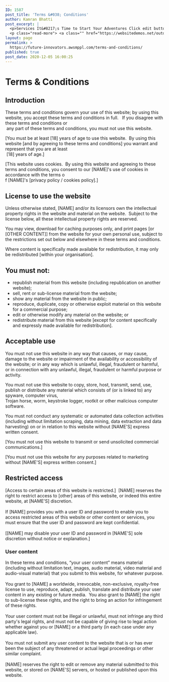 ```yaml
---
ID: 1587
post_title: 'Terms &#038; Conditions'
author: Kamran Bhatti
post_excerpt: |
  <p>Services It&#8217;s Time to Start Your Adventures Click edit button to change this text. Lorem ipsum dolor sit amet, consectetur adipiscing elit. Ut elit tellus, luctus ullamcorpe pulvinar. Backpacking Trips Fuerat aestu carentem habentia spectent tonitrua mutastis locavit liberioris inistra possedit. Family Hiking Trips Fuerat aestu carentem habentia spectent tonitrua mutastis locavit liberioris inistra possedit. &hellip;</p>
  <p class="read-more"> <a class="" href="https://websitedemos.net/outdoor-adventure-02/services/"> <span class="screen-reader-text">Services</span> Read More &raquo;</a></p>
layout: page
permalink: >
  https://future-innovators.awsmppl.com/terms-and-conditions/
published: true
post_date: 2020-12-05 16:00:25
---
```

<h1>Terms & Conditions</h1>		
			<h2>Introduction
</h2>		
		<p>These terms and conditions govern your use of this website; by using this website, you accept these terms and conditions in full.   If you disagree with these terms and conditions or<br /> any part of these terms and conditions, you must not use this website.</p><p>[You must be at least [18] years of age to use this website.  By using this website [and by agreeing to these terms and conditions] you warrant and represent that you are at least<br /> [18] years of age.]</p><p>[This website uses cookies.  By using this website and agreeing to these terms and conditions, you consent to our [NAME]'s use of cookies in accordance with the terms o<br />f [NAME]'s [privacy policy / cookies policy].]</p>		
			<h2>License to use the website</h2>		
		<p>Unless otherwise stated, [NAME] and/or its licensors own the intellectual property rights in the website and material on the website.&nbsp; Subject to the license below, all these intellectual property rights are reserved.</p>
<p>You may view, download for caching purposes only, and print pages [or [OTHER CONTENT]] from the website for your own personal use, subject to the restrictions set out below and elsewhere in these terms and conditions.&nbsp; <br></p><p>Where content is specifically made available for redistribution, it may only be redistributed [within your organisation].</p>		
			<h2>You must not:</h2>		
		<ul>
<li>republish material from this website (including republication on another website);</li>
<li>sell, rent or sub-license material from the website;</li>
<li>show any material from the website in public;</li>
<li>reproduce, duplicate, copy or otherwise exploit material on this website for a commercial purpose;</li>
<li>edit or otherwise modify any material on the website; or</li>
<li>redistribute material from this website [except for content specifically and expressly made available for redistribution].</li>
</ul>		
			<h2>Acceptable use</h2>		
		<p>You must not use this website in any way that causes, or may cause, damage to the website or impairment of the availability or accessibility of the website; or in any way which is unlawful, illegal, fraudulent or harmful, or in connection with any unlawful, illegal, fraudulent or harmful purpose or activity.</p><p>You must not use this website to copy, store, host, transmit, send, use, publish or distribute any material which consists of (or is linked to) any spyware, computer virus, <br />Trojan horse, worm, keystroke logger, rootkit or other malicious computer software.</p><p>You must not conduct any systematic or automated data collection activities (including without limitation scraping, data mining, data extraction and data harvesting) on or in relation to this website without [NAME'S] express written consent.</p><p>[You must not use this website to transmit or send unsolicited commercial communications.]</p><p>[You must not use this website for any purposes related to marketing without [NAME'S] express written consent.] </p>		
			<h2>Restricted access</h2>		
		<p>[Access to certain areas of this website is restricted.]  [NAME] reserves the right to restrict access to [other] areas of this website, or indeed this entire website, at [NAME'S] discretion.<br /><br />If [NAME] provides you with a user ID and password to enable you to access restricted areas of this website or other content or services, you must ensure that the user ID and password are kept confidential.  <br /><br />[[NAME] may disable your user ID and password in [NAME'S] sole discretion without notice or explanation.]</p>		
			<h3>User content
</h3>		
		<p>In these terms and conditions, “your user content” means material (including without limitation text, images, audio material, video material and audio-visual material) that you submit to this website, for whatever purpose.<br /><br />You grant to [NAME] a worldwide, irrevocable, non-exclusive, royalty-free license to use, reproduce, adapt, publish, translate and distribute your user content in any existing or future media.  You also grant to [NAME] the right to sub-license these rights, and the right to bring an action for infringement of these rights.<br /><br />Your user content must not be illegal or unlawful, must not infringe any third party's legal rights, and must not be capable of giving rise to legal action whether against you or [NAME] or a third party (in each case under any applicable law).  <br /><br />You must not submit any user content to the website that is or has ever been the subject of any threatened or actual legal proceedings or other similar complaint.<br /><br />[NAME] reserves the right to edit or remove any material submitted to this website, or stored on [NAME'S] servers, or hosted or published upon this website.</p>